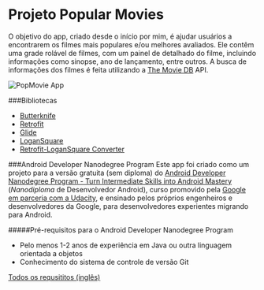 # Projeto Popular Movies
O objetivo do app, criado desde o início por mim, é ajudar usuários a encontrarem os filmes mais populares e/ou melhores avaliados. Ele contêm uma grade rolável de filmes, com um painel de detalhado do filme, incluindo informações como sinopse, ano de lançamento, entre outros. A busca de informações dos filmes é feita utilizando a [The Movie DB](http://themoviedb.org) API.


![PopMovie App](http://i.imgur.com/OmlCtrN.png "PopMovie App")


###Bibliotecas
* [Butterknife](https://github.com/JakeWharton/butterknife)
* [Retrofit](https://github.com/square/retrofit)
* [Glide](https://github.com/bumptech/glide)
* [LoganSquare](https://github.com/bluelinelabs/LoganSquare)
* [Retrofit-LoganSquare Converter](https://github.com/aurae/retrofit-logansquare)

###Android Developer Nanodegree Program
Este app foi criado como um projeto para a versão gratuita (sem diploma) do [Android Developer Nanodegree Program - Turn Intermediate Skills into Android Mastery](https://www.udacity.com/course/android-developer-nanodegree--nd801) (*Nanodiploma* de Desenvolvedor Android), curso promovido pela [Google em parceria com a Udacity](https://www.udacity.com/google), e ensinado pelos próprios engenheiros e desenvolvedores da Google, para desenvolvedores experientes migrando para Android.

#####Pré-requisitos para o Android Developer Nanodegree Program
* Pelo menos 1-2 anos de experiência em Java ou outra linguagem orientada a objetos
* Conhecimento do sistema de controle de versão Git

[Todos os requsititos (inglês)](https://www.udacity.com/course/android-developer-nanodegree--nd801#requirements)
